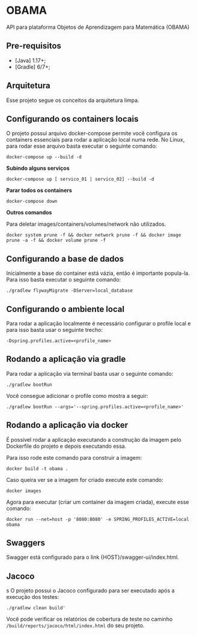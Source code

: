 # OBAMA
API para plataforma Objetos de Aprendizagem para Matemática (OBAMA)

## Pre-requisitos
* [Java] 1.17+;
* [Gradle] 6/7+;

## Arquitetura

Esse projeto segue os conceitos da arquitetura limpa.

## Configurando os containers locais

O projeto possui arquivo docker-compose permite você configura os containers essenciais para rodar a aplicação local numa rede. No Linux, para rodar esse arquivo basta executar o seguinte comando:

```shell
docker-compose up --build -d
```

**Subindo alguns serviços**

```shell
docker-compose up [ servico_01 | servico_02] --build -d
```

**Parar todos os containers**

```shell
docker-compose down
```

**Outros comandos**

Para deletar images/containers/volumes/network não utilizados.

```shell
docker system prune -f && docker network prune -f && docker image prune -a -f && docker volume prune -f
```

## Configurando a base de dados

Inicialmente a base do container está vázia, então é importante popula-la. Para isso basta executar o seguinte comando:

```shell
./gradlew flywayMigrate -DServer=local_database
```

## Configurando o ambiente local

Para rodar a aplicação localmente é necessário configurar o profile local e para isso basta usar o seguinte trecho:

```
-Dspring.profiles.active=<profile_name>
```

## Rodando a aplicação via gradle

Para rodar a aplicação via terminal basta usar o seguinte comando:

```
./gradlew bootRun
```

Você consegue adicionar o profile como mostra a seguir:

```
./gradlew bootRun --args='--spring.profiles.active=<profile_name>'
```

## Rodando a aplicação via docker

É possível rodar a aplicação executando a construção da imagem pelo Dockerfile do projeto e depois executando essa.

Para isso rode este comando para construir a imagem:

```
docker build -t obama .
```

Caso queira ver se a imagem for criado execute este comando:

```
docker images
```

Agora para executar (criar um container da imagem criada), execute esse comando:

```
docker run --net=host -p '8080:8080' -e SPRING_PROFILES_ACTIVE=local obama
```

## Swaggers

Swagger está configurado para o link {HOST}/swagger-ui/index.html.

## Jacoco
s
O projeto possui o Jacoco configurado para ser executado após a execução dos testes:

```
./gradlew clean build'
```

Você pode verificar os relatórios de cobertura de teste no caminho `/build/reports/jacoco/html/index.html` do seu projeto.
